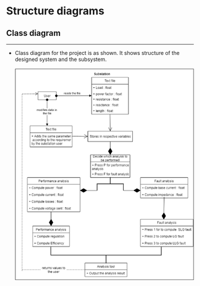 # Structure diagrams

## Class diagram
---

* Class diagram for the project is as shown. It shows structure of the designed system and the subsystem. <br/><br/>
![Class](../../6_ImagesAndVideos/class.png)
<br/><br/>

